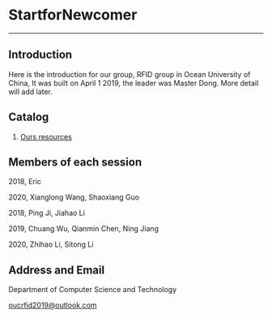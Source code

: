 # StartforNewcomer

---
## Introduction
Here is the introduction for our group, RFID group in Ocean University of China, It was built on April 1 2019, the leader was Master Dong. More detail will add later.

## Catalog
1. [Ours resources](README.md)

## Members of each session

2018, Eric

2020, Xianglong Wang, Shaoxiang Guo

2018, Ping Ji, Jiahao Li

2019, Chuang Wu, Qianmin Chen, Ning Jiang 

2020, Zhihao Li, Sitong Li

## Address and Email

Department of Computer Science and Technology

oucrfid2019@outlook.com
